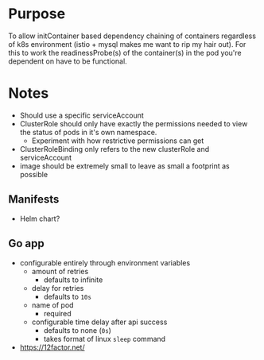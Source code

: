 # Purpose
To allow initContainer based dependency chaining of containers regardless of k8s environment (istio + mysql makes me want to rip my hair out). For this to work the readinessProbe(s) of the container(s) in the pod you're dependent on have to be functional.

# Notes
- Should use a specific serviceAccount
- ClusterRole should only have exactly the permissions needed to view the status of pods in it's own namespace.
  - Experiment with how restrictive permissions can get
- ClusterRoleBinding only refers to the new clusterRole and serviceAccount
- image should be extremely small to leave as small a footprint as possible

## Manifests
- Helm chart?

## Go app
- configurable entirely through environment variables
  - amount of retries
    - defaults to infinite
  - delay for retries
    - defaults to `10s`
  - name of pod
    - required
  - configurable time delay after api success
    - defaults to none (`0s`)
    - takes format of linux `sleep` command
- https://12factor.net/